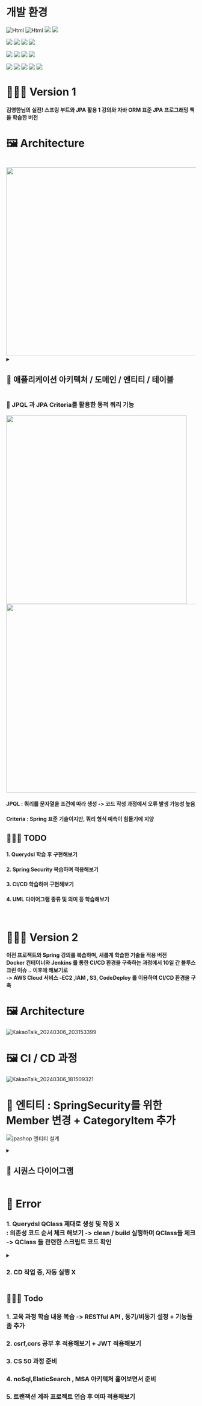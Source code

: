 # 개발 환경

<img alt="Html" src ="https://img.shields.io/badge/springboot-6DB33F.svg?&style=for-the-badge&logo=springboot&logoColor=white"/> <img alt="Html" src ="https://img.shields.io/badge/springsecurity-6DB33F.svg?&style=for-the-badge&logo=springsecurity&logoColor=white"/>
<img src="https://img.shields.io/badge/Spring Data JPA-6DB33F?style=for-the-badge&logo=amazondocumentdb&logoColor=white"> <img src="https://img.shields.io/badge/querydsl-007396?style=for-the-badge"> 

<img src="https://img.shields.io/badge/gradle 8.3-02303A?style=for-the-badge&logo=gradle&logoColor=white"> <img src="https://img.shields.io/badge/java-007396?style=for-the-badge&logo=java&logoColor=white">
<img src="https://img.shields.io/badge/mysql-4479A1?style=for-the-badge&logo=mysql&logoColor=white"> <img src="https://img.shields.io/badge/thymeleaf-005F0F?style=for-the-badge&logo=thymeleaf&logoColor=white">

 <img src="https://img.shields.io/badge/git-F05032?style=for-the-badge&logo=git&logoColor=white"> <img src="https://img.shields.io/badge/github-181717?style=for-the-badge&logo=github&logoColor=white"> <img src="https://img.shields.io/badge/githubactions-2088FF?style=for-the-badge&logo=githubactions&logoColor=white">
 <img src="https://img.shields.io/badge/ubuntu-E95420?style=for-the-badge&logo=ubuntu&logoColor=white">

 <img src="https://img.shields.io/badge/aws-232F3E?style=for-the-badge&logo=amazonaws&logoColor=white"> <img src="https://img.shields.io/badge/amazons3-569A31?style=for-the-badge&logo=amazons3&logoColor=white"> <img src="https://img.shields.io/badge/codedeploy-amazons3?style=for-the-badge&logo=amazonec2&logoColor=white">
 <img src="https://img.shields.io/badge/amazonrds-527FFF?style=for-the-badge&logo=amazonrds&logoColor=white"> <img src="https://img.shields.io/badge/amazonec2-FF9900?style=for-the-badge&logo=amazonec2&logoColor=white"> 

<div>
<h1> 🚴🏻‍♂️ Version 1 </h1>
<h4> 김영한님의 실전! 스프링 부트와 JPA 활용 1 강의와 자바 ORM 표준 JPA 프로그래밍 책을 학습한 버전 </h4>

 # 🖼️ Architecture 
<br/>
<img src="https://github.com/lsh96900410/aaa/assets/133841235/20540658-d311-410a-b4e0-f6ab5ef7cc8e" width="1000" height="500" />

<details> <summary> <h2> 🔎 애플리케이션 아키텍처 / 도메인 / 엔티티 / 테이블 </h2></summary>  

 <img src="https://github.com/lsh96900410/aaa/assets/133841235/1f2a7da5-4929-4cda-9aa2-ce2ff883c15a" width="600" height="300" /> <br>
 <img src="https://github.com/lsh96900410/studyProject/assets/133841235/89160ab3-5283-4c4f-be33-3469fa45fb96" width="600" height="300" />
 <img src="https://github.com/lsh96900410/aaa/assets/133841235/526fcbb1-5bda-4534-85b6-de707954f195" width="490" height="500"/> <img src="https://github.com/lsh96900410/aaa/assets/133841235/d738d4d7-d04f-4c94-84e1-724c70210cb5" width="490" height="500" /> 

 <h3> RDBMS에는 없는 객체 지향의 상속 구조를 ORM을 통해 해결하는 방식 학습 </h3>
</details>

<h3> 🔎 JPQL 과 JPA Criteria를 활용한 동적 쿼리 기능 </h3>

<img src="https://github.com/lsh96900410/aaa/assets/133841235/36e1ad2b-e3b1-420f-9f19-47e804072a34" width="480" height="500" /> 
<img src="https://github.com/lsh96900410/aaa/assets/133841235/284737bd-8525-4cfd-b8b1-5fe28fb0aa2c" width="520" height="500" /> <br/>

<h4> JPQL : 쿼리를 문자열을 조건에 따라 생성 -> 코드 작성 과정에서 오류 발생 가능성 높음 </h4>
<h4> Criteria : Spring 표준 기술이지만, 쿼리 형식 예측이 힘들기에 지양</h4>
 <h2> 👨🏻‍🎓 TODO </h2>
 <h4> 1. Querydsl 학습 후 구현해보기 </h4><h4> 2. Spring Security 복습하며 적용해보기 </h4><h4> 3. CI/CD 학습하며 구현해보기 </h4><h4> 4. UML 다이어그램 종류 및 의미 등 학습해보기 </h4><br/>
</div>

<h1> 🚴🏻‍♂️ Version 2 </h1>
<h4> 이전 프로젝트와 Spring 강의를 복습하며, 새롭게 학습한 기술들 적용 버전 <br/> Docker 컨테이너와 Jenkins 를 통한 CI/CD 환경을 구축하는 과정에서 10일 간 블루스크린 이슈 .. 이후에 해보기로 <br/> -> AWS Cloud 서비스 -EC2 ,IAM , S3, CodeDeploy 를 이용하여 CI/CD 환경을 구축 </h4>

# 🖼️ Architecture 

![KakaoTalk_20240306_203153399](https://github.com/lsh96900410/aaa/assets/133841235/aaa6f381-774f-42e4-881d-f62c9d05e778)

<h1> 🖼️ CI / CD 과정</h3> 

![KakaoTalk_20240306_181509321](https://github.com/lsh96900410/aaa/assets/133841235/d1c70e76-eb64-4e68-93a4-51a63170ddf9)

# 🔎 엔티티 : SpringSecurity를 위한 Member 변경 + CategoryItem 추가 

![jpashop 엔티티 설계](https://github.com/lsh96900410/studyProject/assets/133841235/5d0d7d4a-e5d4-4086-80b4-4db29c9f9587)

<details >  <summary> <h2>🔎  시퀀스 다이어그램 </h2></summary> 
<h3> 로그인 </h3>
 
![jpashop 시퀀스 다이어그램](https://github.com/lsh96900410/studyProject/assets/133841235/12d8f41f-e373-44ac-8899-839516b215a5)
<h3> Querydsl </h3>

![쿼리 dsl](https://github.com/lsh96900410/Danaga/assets/133841235/8a38b2af-179a-4d1a-8a43-5c0b2e92be18)

</details>

# 🔨 Error 

<h3> 1. Querydsl QClass 제대로 생성 및 작동 X <br/> : 의존성 코드 순서 체크 해보기 -> clean / build 실행하며 QClass들 체크 -> QClass 들 관련한 스크립트 코드 확인 </h3>

<details>
 <summary> <h3> 2. CD 작업 중, 자동 실행 X </h3> </summary>
: 배포 스크립트 확인 -> S3 확인 -> CodeDeploy Log 확인 -> 배포 스크립트 재확인 + EC2 서버 연관 부분들 체크

![ERROR](https://github.com/lsh96900410/practice/assets/133841235/fd796ece-6061-460f-b61a-ef3b0e183e4f)

CD 작업 중, EC2의 CodeDeploy-agent 가 정상적으로 S3 Bucket에 접근하여 파일을 가져오지만, 실행이 안되는 상황.
CodeDeploy 로그 상에서도 빌드,배포 과정에서 오류난 부분이 없었다.
deploy.sh 파일에서 8라인까지는 작업 완료된 것을 확인 후, 13 라인을 체크하기위해 EC2에 배포된 프로젝트를 실행하며 실행 포트를 확인 해보기로했다.

###
![EC2 netstat](https://github.com/lsh96900410/practice/assets/133841235/3897c163-b998-4d24-b384-2dc62273e32f)

실행 포트 번호를 확인 하니 .jar 가 아닌 .java 로 실행 중이였다...
그렇기에 13라인에서의 .jar 파일로 진행되는 부분이 정상 실행이 안되고 있었다.

###
![해결](https://github.com/lsh96900410/practice/assets/133841235/f454e043-03cf-40dd-b8b1-47b120b9ce5e)

.jar -> .java로 바꾸니 해결이 되긴 하였지만, 왜 .jar 파일이 아닌 .java로 실행되어지는지는 더 알아봐야겠다.
</details>

<h2> 👨🏻‍🎓 Todo </h2>
<h3> 1. 교육 과정 학습 내용 복습 -> RESTful API , 동기/비동기 설정 + 기능들 좀 추가 </h3>
<h3> 2. csrf,cors 공부 후 적용해보기 + JWT 적용해보기 </h3>
<h3> 3. CS 50 과정 준비 </h3>
<h3> 4. noSql,ElaticSearch , MSA 아키텍처 훑어보면서 준비 </h3>
<h3> 5. 트랜잭션 계좌 프로젝트 연습 후 여따 적용해보기 </h3>

